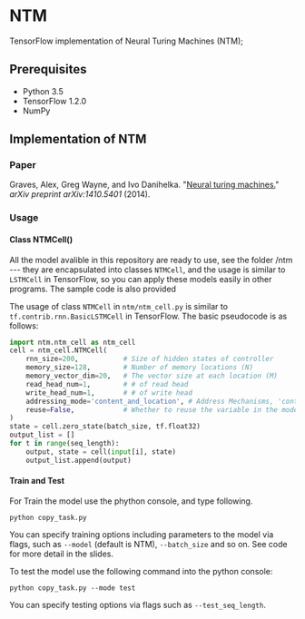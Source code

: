 # NTM
TensorFlow implementation of Neural Turing Machines (NTM); 




## Prerequisites

* Python 3.5
* TensorFlow 1.2.0
* NumPy

## Implementation of NTM

### Paper

Graves, Alex, Greg Wayne, and Ivo Danihelka. "[Neural turing machines.](https://arxiv.org/abs/1410.5401)" _arXiv preprint arXiv:1410.5401_ (2014).

### Usage

#### Class NTMCell()
All the model avalible in this repository are ready to use, see the folder /ntm --- they are encapsulated into classes `NTMCell`, and the usage is similar to `LSTMCell` in TensorFlow, so you can apply these models easily in other programs. The sample code is also provided

The usage of class `NTMCell` in `ntm/ntm_cell.py` is similar to `tf.contrib.rnn.BasicLSTMCell` in TensorFlow. The basic pseudocode is as follows:

```python
import ntm.ntm_cell as ntm_cell
cell = ntm_cell.NTMCell(
    rnn_size=200,           # Size of hidden states of controller 
    memory_size=128,        # Number of memory locations (N)
    memory_vector_dim=20,   # The vector size at each location (M)
    read_head_num=1,        # # of read head
    write_head_num=1,       # # of write head
    addressing_mode='content_and_location', # Address Mechanisms, 'content_and_location' or 'content'
    reuse=False,            # Whether to reuse the variable in the model (if the length of sequence is not fixed, you might need to build more than one model using the same variable, and this will be useful)
)
state = cell.zero_state(batch_size, tf.float32)
output_list = []
for t in range(seq_length):
    output, state = cell(input[i], state)
    output_list.append(output)
```

#### Train and Test

For Train the model use the phython console, and type following.

```
python copy_task.py
```
You can specify training options including parameters to the model via flags, such as `--model` (default is NTM), `--batch_size` and so on. See code for more detail in the slides.

To test the model use the following command into the python console:

```
python copy_task.py --mode test
```

You can specify testing options via flags such as `--test_seq_length`.
